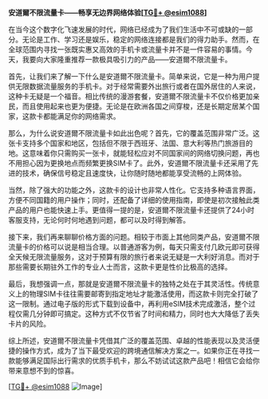 **安道爾不限流量卡——畅享无边界网络体验[[TG💪+ @esim1088](https://t.me/s/esim1088)]**

在当今这个数字化飞速发展的时代，网络已经成为了我们生活中不可或缺的一部分。无论是工作、学习还是娱乐，稳定的网络连接都是我们的得力助手。然而，在全球范围内寻找一张既实惠又高效的手机卡或流量卡并不是一件容易的事情。今天，我要向大家隆重推荐一款极具吸引力的产品——安道爾不限流量卡。

首先，让我们来了解一下什么是安道爾不限流量卡。简单来说，它是一种为用户提供无限数据流量服务的手机卡。对于经常需要外出旅行或者在国外居住的人来说，这种卡无疑是一个福音。相比传统的漫游套餐，安道爾不限流量卡不仅价格更加亲民，而且使用起来也更为便捷。无论是在欧洲各国之间穿梭，还是长期定居某个国家，这款卡都能满足你的网络需求。

那么，为什么说安道爾不限流量卡如此出色呢？首先，它的覆盖范围非常广泛。这张卡支持多个国家和地区，包括但不限于西班牙、法国、意大利等热门旅游目的地。这意味着你只需购买一张卡，就能轻松应对不同国家间的网络切换问题，再也不用担心因为更换地点而频繁更换SIM卡了。此外，安道爾不限流量卡还采用了先进的技术，确保信号稳定且速度快，让你随时随地都能享受流畅的上网体验。

当然，除了强大的功能之外，这款卡的设计也非常人性化。它支持多种语言界面，方便不同国籍的用户操作；同时，还配备了详细的使用指南，即使是初次接触此类产品的用户也能快速上手。更值得一提的是，安道爾不限流量卡还提供了24小时客服支持，无论何时何地遇到问题，都可以及时得到解答。

接下来，我们再来聊聊价格方面的问题。相较于市面上其他同类产品，安道爾不限流量卡的价格可以说是相当合理。以普通游客为例，每天只需支付几欧元即可获得全天候无限流量服务，这对于预算有限的旅行者来说无疑是一大利好消息。而对于那些需要长期驻外工作的专业人士而言，这款卡更是性价比极高的选择。

最后，我想强调一点，那就是安道爾不限流量卡的独特之处在于其灵活性。传统意义上的物理SIM卡往往需要邮寄到指定地址才能激活使用，而这款卡则完全打破了这一限制。通过电子版的形式下载到设备中，再利用eSIM技术完成激活，整个过程仅需几分钟即可搞定。这种方式不仅节省了时间和精力，同时也大大降低了丢失卡片的风险。

综上所述，安道爾不限流量卡凭借其广泛的覆盖范围、卓越的性能表现以及灵活便捷的操作方式，成为了当下最受欢迎的跨境通信解决方案之一。如果你正在寻找一款能够满足国际出行需求的优质手机卡，那么不妨试试这款产品吧！相信它会给你带来意想不到的惊喜。

[[TG💪+ @esim1088](https://t.me/s/esim1088) ![Image](https://i.postimg.cc/4NQfJmqS/Snipaste-2025-05-13-00-14-12.png)]